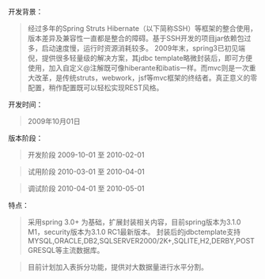 开发背景：

> 经过多年的Spring Struts Hibernate（以下简称SSH）等框架的整合使用，版本差异及兼容性一直都是整合的障碍。基于SSH开发的项目jar依赖包过多，启动速度慢，运行时资源消耗较多。
> 2009年末，spring3已初见端倪，提供很多轻量级的解决方案，其jdbc template略微封装后，即可方便使用，加入自定义@注解既可像hiberante和ibatis一样。而mvc则是一次重大改革，是传统struts，webwork，jsf等mvc框架的终结者。真正意义的零配置，稍作配置既可以轻松实现REST风格。

开发时间：

> 2009年10月01日

版本阶段：

> 开发阶段 2009-10-01 至 2010-02-01

> 试用阶段 2010-03-01 至 2010-04-01

> 调试阶段 2010-04-01 至 2010-05-01

特点：
> 采用spring 3.0+ 为基础，扩展封装相关内容，目前spring版本为3.1.0 M1，security版本为3.1.0 RC1最新版本。
> 封装后的jdbctemplate支持MYSQL,ORACLE,DB2,SQLSERVER2000/2K+,SQLITE,H2,DERBY,POSTGRESQL等主流数据库。

> 目前计划加入表拆分功能，提供对大数据量进行水平分割。